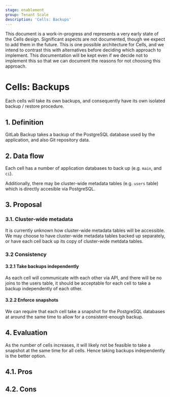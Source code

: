 ```yaml
---
stage: enablement
group: Tenant Scale
description: 'Cells: Backups'
---
```


<!-- vale gitlab.FutureTense = NO -->

This document is a work-in-progress and represents a very early state of the
Cells design. Significant aspects are not documented, though we expect to add
them in the future. This is one possible architecture for Cells, and we intend to
contrast this with alternatives before deciding which approach to implement.
This documentation will be kept even if we decide not to implement this so that
we can document the reasons for not choosing this approach.

# Cells: Backups

Each cells will take its own backups, and consequently have its own isolated
backup / restore procedure.

## 1. Definition

GitLab Backup takes a backup of the PostgreSQL database used by the application,
and also Git repository data.

## 2. Data flow

Each cell has a number of application databases to back up (e.g. `main`, and `ci`).

Additionally, there may be cluster-wide metadata tables (e.g. `users` table)
which is directly accesible via PostgreSQL.

## 3. Proposal

### 3.1. Cluster-wide metadata

It is currently unknown how cluster-wide metadata tables will be accessible. We
may choose to have cluster-wide metadata tables backed up separately, or have
each cell back up its copy of cluster-wide metdata tables.

### 3.2 Consistency

#### 3.2.1 Take backups independently

As each cell will communicate with each other via API, and there will be no joins
to the users table, it should be acceptable for each cell to take a backup
independently of each other.

#### 3.2.2 Enforce snapshots

We can require that each cell take a snapshot for the PostgreSQL databases at
around the same time to allow for a consistent-enough backup.

## 4. Evaluation

As the number of cells increases, it will likely not be feasible to take a
snapshot at the same time for all cells. Hence taking backups independently is
the better option.

## 4.1. Pros

## 4.2. Cons
